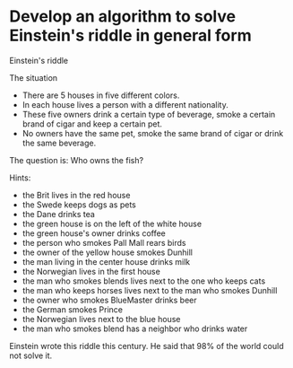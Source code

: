 # Develop an algorithm to solve Einstein's riddle in general form


Einstein's riddle

The situation
* There are 5 houses in five different colors.
* In each house lives a person with a different nationality.
* These five owners drink a certain type of beverage, smoke a certain brand of cigar and keep a certain pet.
* No owners have the same pet, smoke the same brand of cigar or drink the same beverage.

The question is: Who owns the fish?

Hints:

* the Brit lives in the red house
* the Swede keeps dogs as pets
* the Dane drinks tea
* the green house is on the left of the white house
* the green house's owner drinks coffee
* the person who smokes Pall Mall rears birds
* the owner of the yellow house smokes Dunhill
* the man living in the center house drinks milk
* the Norwegian lives in the first house
* the man who smokes blends lives next to the one who keeps cats
* the man who keeps horses lives next to the man who smokes Dunhill
* the owner who smokes BlueMaster drinks beer
* the German smokes Prince
* the Norwegian lives next to the blue house
* the man who smokes blend has a neighbor who drinks water

Einstein wrote this riddle this century. He said that 98% of the world could not solve it.
